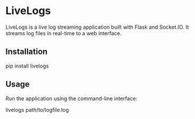 # LiveLogs

LiveLogs is a live log streaming application built with Flask and Socket.IO. It streams log files in real-time to a web interface.

## Installation

pip install livelogs

## Usage
Run the application using the command-line interface:

livelogs path/to/logfile.log
